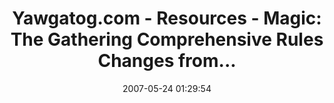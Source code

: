 ---
date: 2007-05-24 01:29:54
link:
  source: delicious
  source_url: https://del.icio.us/roytang
  text: 'Yawgatog.com - Resources - Magic: The Gathering Comprehensive Rules Changes
    from...'
  url: http://www.yawgatog.com/resources/ruleschanges/
slug: yawgatog-com-resources-magic-the-gathering-comprehensive-rules-changes-from
source: delicious
tags:
- magicthegathering
- broken-link
title: 'Yawgatog.com - Resources - Magic: The Gathering Comprehensive Rules Changes
  from...'
---